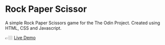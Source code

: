 # Rock Paper Scissor

A simple Rock Paper Scissors game for the The Odin Project. Created using HTML, CSS and Javascript.

👉🏼 [Live Demo](https://rimasem.github.io/rock-paper-scissors/)
